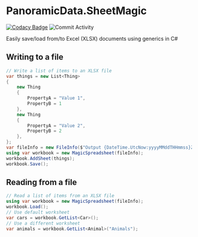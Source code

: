 # PanoramicData.SheetMagic

[![Codacy Badge](https://app.codacy.com/project/badge/Grade/70d9929b4d3c4d8ab2d69c5209a29b6e)](https://www.codacy.com/gh/panoramicdata/PanoramicData.SheetMagic/dashboard?utm_source=github.com&amp;utm_medium=referral&amp;utm_content=panoramicdata/PanoramicData.SheetMagic&amp;utm_campaign=Badge_Grade)
![Commit Activity](https://img.shields.io/github/commit-activity/m/panoramicdata/PanoramicData.SheetMagic)


Easily save/load from/to Excel (XLSX) documents using generics in C#

## Writing to a file

```c#
// Write a list of items to an XLSX file
var things = new List<Thing>
{
	new Thing
	{
		PropertyA = "Value 1",
		PropertyB = 1
	},
	new Thing
	{
		PropertyA = "Value 2",
		PropertyB = 2
	},
};
var fileInfo = new FileInfo($"Output {DateTime.UtcNow:yyyyMMddTHHmmss}Z.xlsx");
using var workbook = new MagicSpreadsheet(fileInfo);
workbook.AddSheet(things);
workbook.Save();
```

## Reading from a file

```c#
// Read a list of items from an XLSX file
using var workbook = new MagicSpreadsheet(fileInfo);
workbook.Load();
// Use default worksheet
var cars = workbook.GetList<Car>();
// Use a different worksheet
var animals = workbook.GetList<Animal>("Animals");
